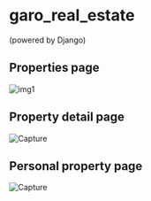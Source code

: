 # garo_real_estate 
(powered by Django)
## Properties page
![img1](https://user-images.githubusercontent.com/116493016/206476235-109e9df3-3c6d-43b5-a7d7-6e600dad2de0.PNG)

## Property detail page
![Capture](https://user-images.githubusercontent.com/116493016/206477312-d24baf0f-c957-45c9-9f12-2c88a85bbc1c.PNG)

## Personal property page
![Capture](https://user-images.githubusercontent.com/116493016/206478035-94084bea-b9fe-46e0-9b14-efcd0708df58.PNG)
